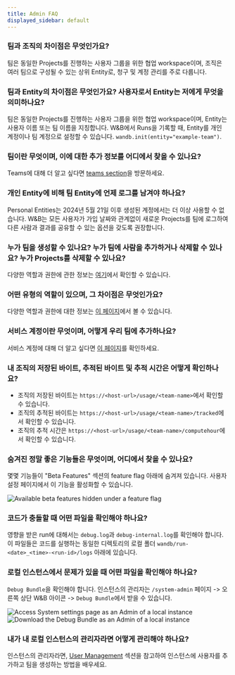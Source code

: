```yaml
---
title: Admin FAQ
displayed_sidebar: default
---
```


### 팀과 조직의 차이점은 무엇인가요?

팀은 동일한 Projects를 진행하는 사용자 그룹을 위한 협업 workspace이며, 조직은 여러 팀으로 구성될 수 있는 상위 Entity로, 청구 및 계정 관리를 주로 다룹니다.

### 팀과 Entity의 차이점은 무엇인가요? 사용자로서 Entity는 저에게 무엇을 의미하나요?

팀은 동일한 Projects를 진행하는 사용자 그룹을 위한 협업 workspace이며, Entity는 사용자 이름 또는 팀 이름을 지칭합니다. W&B에서 Runs을 기록할 때, Entity를 개인 계정이나 팀 계정으로 설정할 수 있습니다. `wandb.init(entity="example-team")`.

### 팀이란 무엇이며, 이에 대한 추가 정보를 어디에서 찾을 수 있나요?

Teams에 대해 더 알고 싶다면 [teams section](../app/features/teams.md)을 방문하세요.

### 개인 Entity에 비해 팀 Entity에 언제 로그를 남겨야 하나요?

Personal Entities는 2024년 5월 21일 이후 생성된 계정에서는 더 이상 사용할 수 없습니다. W&B는 모든 사용자가 가입 날짜와 관계없이 새로운 Projects를 팀에 로그하여 다른 사람과 결과를 공유할 수 있는 옵션을 갖도록 권장합니다.

### 누가 팀을 생성할 수 있나요? 누가 팀에 사람을 추가하거나 삭제할 수 있나요? 누가 Projects를 삭제할 수 있나요?

다양한 역할과 권한에 관한 정보는 [여기](../app/features/teams.md#team-roles-and-permissions)에서 확인할 수 있습니다.

### 어떤 유형의 역할이 있으며, 그 차이점은 무엇인가요?

다양한 역할과 권한에 대한 정보는 [이 페이지](../app/features/teams.md#team-roles-and-permissions)에서 볼 수 있습니다.

### 서비스 계정이란 무엇이며, 어떻게 우리 팀에 추가하나요?

서비스 계정에 대해 더 알고 싶다면 [이 페이지](./general.md#what-is-a-service-account-and-why-is-it-useful)를 확인하세요.

### 내 조직의 저장된 바이트, 추적된 바이트 및 추적 시간은 어떻게 확인하나요?

* 조직의 저장된 바이트는 `https://<host-url>/usage/<team-name>`에서 확인할 수 있습니다.
* 조직의 추적된 바이트는 `https://<host-url>/usage/<team-name>/tracked`에서 확인할 수 있습니다.
* 조직의 추적 시간은 `https://<host-url>/usage/<team-name>/computehour`에서 확인할 수 있습니다.

### 숨겨진 정말 좋은 기능들은 무엇이며, 어디에서 찾을 수 있나요?

몇몇 기능들이 "Beta Features" 섹션의 feature flag 아래에 숨겨져 있습니다. 사용자 설정 페이지에서 이 기능을 활성화할 수 있습니다.

![Available beta features hidden under a feature flag](/images/technical_faq/beta_features.png)

### 코드가 충돌할 때 어떤 파일을 확인해야 하나요?

영향을 받은 run에 대해서는 `debug.log`과 `debug-internal.log`를 확인해야 합니다. 이 파일들은 코드를 실행하는 동일한 디렉토리의 로컬 폴더 `wandb/run-<date>_<time>-<run-id>/logs` 아래에 있습니다.

### 로컬 인스턴스에서 문제가 있을 때 어떤 파일을 확인해야 하나요?

`Debug Bundle`을 확인해야 합니다. 인스턴스의 관리자는 `/system-admin` 페이지 -> 오른쪽 상단 W&B 아이콘 -> `Debug Bundle`에서 받을 수 있습니다.

![Access System settings page as an Admin of a local instance](/images/technical_faq/local_system_settings.png)
![Download the Debug Bundle as an Admin of a local instance](/images/technical_faq/debug_bundle.png)

### 내가 내 로컬 인스턴스의 관리자라면 어떻게 관리해야 하나요?

인스턴스의 관리자라면, [User Management](../hosting/iam/manage-users.md) 섹션을 참고하여 인스턴스에 사용자를 추가하고 팀을 생성하는 방법을 배우세요.